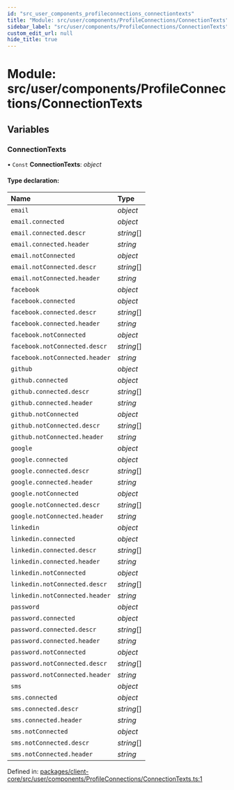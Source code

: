 ```yaml
---
id: "src_user_components_profileconnections_connectiontexts"
title: "Module: src/user/components/ProfileConnections/ConnectionTexts"
sidebar_label: "src/user/components/ProfileConnections/ConnectionTexts"
custom_edit_url: null
hide_title: true
---
```


# Module: src/user/components/ProfileConnections/ConnectionTexts

## Variables

### ConnectionTexts

• `Const` **ConnectionTexts**: *object*

#### Type declaration:

Name | Type |
:------ | :------ |
`email` | *object* |
`email.connected` | *object* |
`email.connected.descr` | *string*[] |
`email.connected.header` | *string* |
`email.notConnected` | *object* |
`email.notConnected.descr` | *string*[] |
`email.notConnected.header` | *string* |
`facebook` | *object* |
`facebook.connected` | *object* |
`facebook.connected.descr` | *string*[] |
`facebook.connected.header` | *string* |
`facebook.notConnected` | *object* |
`facebook.notConnected.descr` | *string*[] |
`facebook.notConnected.header` | *string* |
`github` | *object* |
`github.connected` | *object* |
`github.connected.descr` | *string*[] |
`github.connected.header` | *string* |
`github.notConnected` | *object* |
`github.notConnected.descr` | *string*[] |
`github.notConnected.header` | *string* |
`google` | *object* |
`google.connected` | *object* |
`google.connected.descr` | *string*[] |
`google.connected.header` | *string* |
`google.notConnected` | *object* |
`google.notConnected.descr` | *string*[] |
`google.notConnected.header` | *string* |
`linkedin` | *object* |
`linkedin.connected` | *object* |
`linkedin.connected.descr` | *string*[] |
`linkedin.connected.header` | *string* |
`linkedin.notConnected` | *object* |
`linkedin.notConnected.descr` | *string*[] |
`linkedin.notConnected.header` | *string* |
`password` | *object* |
`password.connected` | *object* |
`password.connected.descr` | *string*[] |
`password.connected.header` | *string* |
`password.notConnected` | *object* |
`password.notConnected.descr` | *string*[] |
`password.notConnected.header` | *string* |
`sms` | *object* |
`sms.connected` | *object* |
`sms.connected.descr` | *string*[] |
`sms.connected.header` | *string* |
`sms.notConnected` | *object* |
`sms.notConnected.descr` | *string*[] |
`sms.notConnected.header` | *string* |

Defined in: [packages/client-core/src/user/components/ProfileConnections/ConnectionTexts.ts:1](https://github.com/xr3ngine/xr3ngine/blob/77d12cea0/packages/client-core/src/user/components/ProfileConnections/ConnectionTexts.ts#L1)
